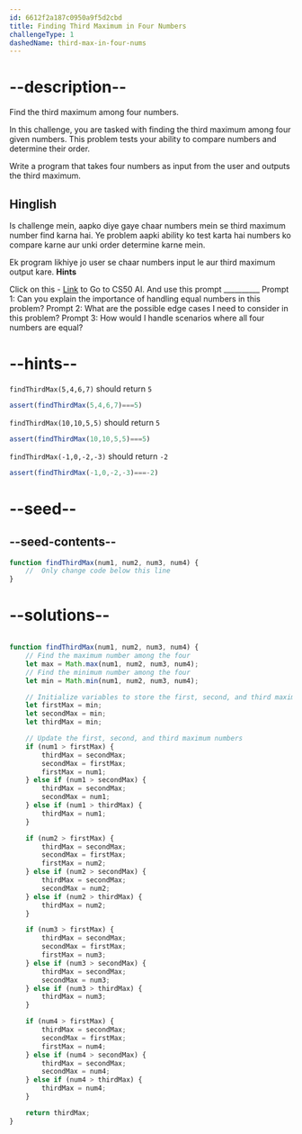 ```yaml
---
id: 6612f2a187c0950a9f5d2cbd
title: Finding Third Maximum in Four Numbers
challengeType: 1
dashedName: third-max-in-four-nums
---
```


# --description--

Find the third maximum among four numbers.

In this challenge, you are tasked with finding the third maximum among four given numbers. This problem tests your ability to compare numbers and determine their order.

Write a program that takes four numbers as input from the user and outputs the third maximum.

<h2>Hinglish</h2>

Is challenge mein, aapko diye gaye chaar numbers mein se third maximum number find karna hai. Ye problem aapki ability ko test karta hai numbers ko compare karne aur unki order determine karne mein.

Ek program likhiye jo user se chaar numbers input le aur third maximum output kare.
**Hints**

Click on this - <a href = "https://cs50.ai/chat">Link</a> to Go to CS50 AI.
And use this prompt __________
Prompt 1: Can you explain the importance of handling equal numbers in this problem?
Prompt 2: What are the possible edge cases I need to consider in this problem?
Prompt 3: How would I handle scenarios where all four numbers are equal?



# --hints--

`findThirdMax(5,4,6,7)` should return `5`

```js
assert(findThirdMax(5,4,6,7)===5)
```

`findThirdMax(10,10,5,5)` should return `5`

```js
assert(findThirdMax(10,10,5,5)===5)
```

`findThirdMax(-1,0,-2,-3)` should return `-2`

```js
assert(findThirdMax(-1,0,-2,-3)===-2)
```

# --seed--
## --seed-contents--

```js
function findThirdMax(num1, num2, num3, num4) { 
    //  Only change code below this line
}

```

# --solutions--

```js

function findThirdMax(num1, num2, num3, num4) {
    // Find the maximum number among the four
    let max = Math.max(num1, num2, num3, num4);
    // Find the minimum number among the four
    let min = Math.min(num1, num2, num3, num4);

    // Initialize variables to store the first, second, and third maximum numbers
    let firstMax = min;
    let secondMax = min;
    let thirdMax = min;

    // Update the first, second, and third maximum numbers
    if (num1 > firstMax) {
        thirdMax = secondMax;
        secondMax = firstMax;
        firstMax = num1;
    } else if (num1 > secondMax) {
        thirdMax = secondMax;
        secondMax = num1;
    } else if (num1 > thirdMax) {
        thirdMax = num1;
    }

    if (num2 > firstMax) {
        thirdMax = secondMax;
        secondMax = firstMax;
        firstMax = num2;
    } else if (num2 > secondMax) {
        thirdMax = secondMax;
        secondMax = num2;
    } else if (num2 > thirdMax) {
        thirdMax = num2;
    }

    if (num3 > firstMax) {
        thirdMax = secondMax;
        secondMax = firstMax;
        firstMax = num3;
    } else if (num3 > secondMax) {
        thirdMax = secondMax;
        secondMax = num3;
    } else if (num3 > thirdMax) {
        thirdMax = num3;
    }

    if (num4 > firstMax) {
        thirdMax = secondMax;
        secondMax = firstMax;
        firstMax = num4;
    } else if (num4 > secondMax) {
        thirdMax = secondMax;
        secondMax = num4;
    } else if (num4 > thirdMax) {
        thirdMax = num4;
    }

    return thirdMax;
}

```
